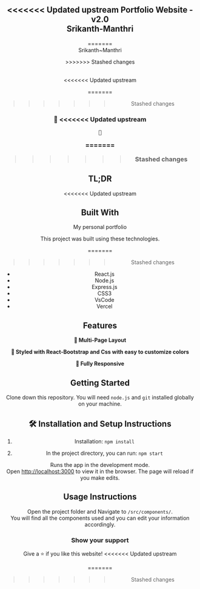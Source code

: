 <h2 align="center">
<<<<<<< Updated upstream
  Portfolio Website - v2.0<br/>
  <a  target="_blank">Srikanth-Manthri</a>
</h2>
<div align="center">
 
=======
 <br/>
  <a  target="_blank">Srikanth~Manthri</a>
</h2>
<div align="center">
  <!-- <img alt="Demo" src="./Images/image.png" /> -->
>>>>>>> Stashed changes
</div>

<br/>

<center>

<<<<<<< Updated upstream

=======
>>>>>>> Stashed changes
</center>

<h3 align="center">
    🔹
<<<<<<< Updated upstream
  
    🔹
   >
=======
   
>>>>>>> Stashed changes
</h3>

## TL;DR

<<<<<<< Updated upstream


## Built With

My personal portfolio 

This project was built using these technologies.

=======
>>>>>>> Stashed changes
- React.js
- Node.js
- Express.js
- CSS3
- VsCode
- Vercel

## Features

**📖 Multi-Page Layout**

**🎨 Styled with React-Bootstrap and Css with easy to customize colors**

**📱 Fully Responsive**

## Getting Started

Clone down this repository. You will need `node.js` and `git` installed globally on your machine.

## 🛠 Installation and Setup Instructions

1. Installation: `npm install`

2. In the project directory, you can run: `npm start`

Runs the app in the development mode.\
Open [http://localhost:3000](http://localhost:3000) to view it in the browser.
The page will reload if you make edits.

## Usage Instructions

Open the project folder and Navigate to `/src/components/`. <br/>
You will find all the components used and you can edit your information accordingly.

### Show your support

Give a ⭐ if you like this website!
<<<<<<< Updated upstream


=======
>>>>>>> Stashed changes
